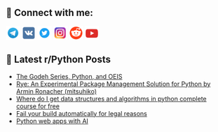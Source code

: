 ## 🔎 Connect with me:
[<img src="https://github.com/bullbesh/bullbesh/blob/main/images/Telegram.png" width="32" height="32" />](https://t.me/bullbesh)
[<img src="https://github.com/bullbesh/bullbesh/blob/main/images/VK.png" width="32" height="32" />](https://vk.com/bullbesh)
[<img src="https://github.com/bullbesh/bullbesh/blob/main/images/Twitter.png" width="32" height="32" />](https://twitter.com/bullbesh1)
[<img src="https://github.com/bullbesh/bullbesh/blob/main/images/Instagram.png" width="32" height="32" />](https://www.instagram.com/bullbesh)
[<img src="https://github.com/bullbesh/bullbesh/blob/main/images/Reddit.png" width="32" height="32" />](https://www.reddit.com/user/bullbesh)
[<img src="https://github.com/bullbesh/bullbesh/blob/main/images/YouTube.png" width="32" height="32" />](https://www.youtube.com/channel/UCtfjRs6uzgq5mfm8S06WTcg)

## 📕 Latest r/Python Posts
<!-- BLOG-POST-LIST:START -->
- [The Godeh Series, Python, and OEIS](https://www.reddit.com/r/Python/comments/15xjs95/the_godeh_series_python_and_oeis/)
- [Rye: An Experimental Package Management Solution for Python by Armin Ronacher &lpar;mitsuhiko&rpar;](https://www.reddit.com/r/Python/comments/15xjej4/rye_an_experimental_package_management_solution/)
- [Where do I get data structures and algorithms in python complete course for free](https://www.reddit.com/r/Python/comments/15xhe9k/where_do_i_get_data_structures_and_algorithms_in/)
- [Fail your build automatically for legal reasons](https://www.reddit.com/r/Python/comments/15xf8cu/fail_your_build_automatically_for_legal_reasons/)
- [Python web apps with AI](https://www.reddit.com/r/Python/comments/15x9n3j/python_web_apps_with_ai/)
<!-- BLOG-POST-LIST:END -->
